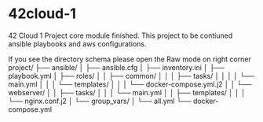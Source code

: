 # 42cloud-1
42 Cloud 1 Project core module finished. This project to be contiuned ansible playbooks and aws configurations.




If you see the directory schema please open the Raw mode on right corner
project/
├── ansible/
│   ├── ansible.cfg
│   ├── inventory.ini
│   ├── playbook.yml
│   ├── roles/
│   │   ├── common/
│   │   │   ├── tasks/
│   │   │   │   └── main.yml
│   │   │   └── templates/
│   │   │       └── docker-compose.yml.j2
│   │   └── webserver/
│   │       ├── tasks/
│   │       │   └── main.yml
│   │       ├── templates/
│   │       │   └── nginx.conf.j2
│   └── group_vars/
│       └── all.yml
└── docker-compose.yml
